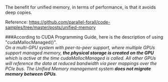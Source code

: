 The benefit for unified memory, in terms of performance, is that it avoids deep copies. <br>

Reference:
https://github.com/parallel-forall/code-samples/tree/master/posts/unified-memory


###According to CUDA Programming Guide, here is the description of using "cudaMallocManaged()".<br>
<i>
On a multi-GPU system with peer-to-peer support, where multiple GPUs support 
managed memory, <b>the physical storage is created on the GPU</b> which is active at 
the time cudaMallocManaged is called. 
All other GPUs will reference the data at reduced bandwidth via peer mappings over the PCIe bus. 
The Unified Memory management system <b>does not migrate memory between GPUs</b>.
</i>

